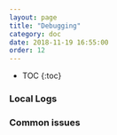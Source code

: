 ```yaml
---
layout: page
title: "Debugging"
category: doc
date: 2018-11-19 16:55:00
order: 12
---
```

* TOC
{:toc}

### Local Logs

### Common issues
